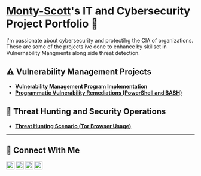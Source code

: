 # <a href="https://www.linkedin.com/in/Monty-Sxott/">Monty-Scott</a>'s IT and Cybersecurity Project Portfolio 🔐

I'm passionate about cybersecurity and protectihg the CIA of organizations. These are some of the projects ive done to enhance by skillset in Vulnernability Mangments along side threat detection.


## ⚠️ Vulnerability Management Projects

- **[Vulnerability Management Program Implementation](https://github.com/Monty-Scott/vulnerability-management-program)**
- **[Programmatic Vulnerability Remediations (PowerShell and BASH)](https://github.com/Monty-Scott/programmatic-vulnerability-remediations)**

## 🚨 Threat Hunting and Security Operations

- **[Threat Hunting Scenario (Tor Browser Usage)](https://github.com/Monty-Scott/threat-hunting-scenario-tor)**

<hr/>

## 🤳 Connect With Me

[<img align="left" alt="___________ | YouTube" width="22px" src="https://cdn.jsdelivr.net/npm/simple-icons@v3/icons/youtube.svg" />][youtube]
[<img align="left" alt="___________ | Twitter" width="22px" src="https://cdn.jsdelivr.net/npm/simple-icons@v3/icons/twitter.svg" />][twitter]
[<img align="left" alt="___________ | LinkedIn" width="22px" src="https://cdn.jsdelivr.net/npm/simple-icons@v3/icons/linkedin.svg" />][linkedin]
[<img align="left" alt="___________ | Instagram" width="22px" src="https://cdn.jsdelivr.net/npm/simple-icons@v3/icons/instagram.svg" />][instagram]

[twitter]: https://twitter.com/___________
[youtube]: https://www.youtube.com/c/___________
[instagram]: https://www.instagram.com/___________
[linkedin]: https://linkedin.com/in/___________

<!--
<img width="35" alt="image" src="https://github.com/user-attachments/assets/2f41c7cd-5ea8-4475-b451-a37161b6c3fb"> 
<img width="35" alt="image" src="https://github.com/user-attachments/assets/77649969-9910-4994-8b96-74a116cfb2a8">
-->
